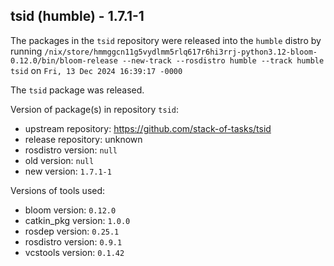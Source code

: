 ## tsid (humble) - 1.7.1-1

The packages in the `tsid` repository were released into the `humble` distro by running `/nix/store/hmmggcn11g5vydlmm5rlq617r6hi3rrj-python3.12-bloom-0.12.0/bin/bloom-release --new-track --rosdistro humble --track humble tsid` on `Fri, 13 Dec 2024 16:39:17 -0000`

The `tsid` package was released.

Version of package(s) in repository `tsid`:

- upstream repository: https://github.com/stack-of-tasks/tsid
- release repository: unknown
- rosdistro version: `null`
- old version: `null`
- new version: `1.7.1-1`

Versions of tools used:

- bloom version: `0.12.0`
- catkin_pkg version: `1.0.0`
- rosdep version: `0.25.1`
- rosdistro version: `0.9.1`
- vcstools version: `0.1.42`


